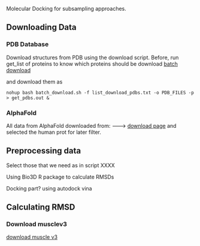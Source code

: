 

Molecular Docking 
for subsampling approaches. 



## Downloading Data
### PDB Database
Download structures from PDB using the download script.
Before, run get_list of proteins to know which proteins should be download
[batch download](https://www.rcsb.org/docs/programmatic-access/batch-downloads-with-shell-script)

and download them as

```
nohup bash batch_download.sh -f list_download_pdbs.txt -o PDB_FILES -p > get_pdbs.out &
```



### AlphaFold
All data from AlphaFold downloaded from:
--->  [download page](https://alphafold.ebi.ac.uk/download)
and selected the human prot for later filter.



## Preprocessing data
Select those that we need as in script XXXX

Using Bio3D R package to calculate RMSDs

Docking part? using autodock vina


## Calculating RMSD

### Download musclev3

[download muscle v3](https://drive5.com/muscle/downloads_v3.htm)